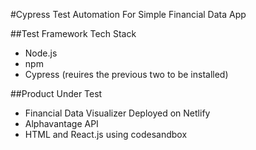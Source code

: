 #Cypress Test Automation For Simple Financial Data App

##Test Framework Tech Stack 
- Node.js
- npm 
- Cypress (reuires the previous two to be installed)

##Product Under Test 
- Financial Data Visualizer Deployed on Netlify
- Alphavantage API
- HTML and React.js using codesandbox




